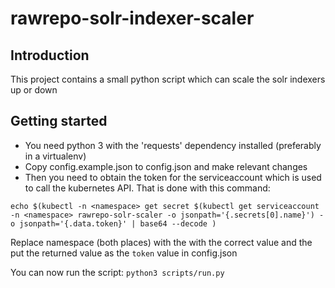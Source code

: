 # rawrepo-solr-indexer-scaler

## Introduction
This project contains a small python script which can scale the solr indexers up or down

## Getting started

- You need python 3 with the 'requests' dependency installed (preferably in a virtualenv)
- Copy config.example.json to config.json and make relevant changes  
- Then you need to obtain the token for the serviceaccount which is used to call the kubernetes API. That is done with this command:
```shell
echo $(kubectl -n <namespace> get secret $(kubectl get serviceaccount -n <namespace> rawrepo-solr-scaler -o jsonpath='{.secrets[0].name}') -o jsonpath='{.data.token}' | base64 --decode )
```
Replace namespace (both places) with the with the correct value and the put the returned value as the `token` value in config.json

You can now run the script: ```python3 scripts/run.py ```